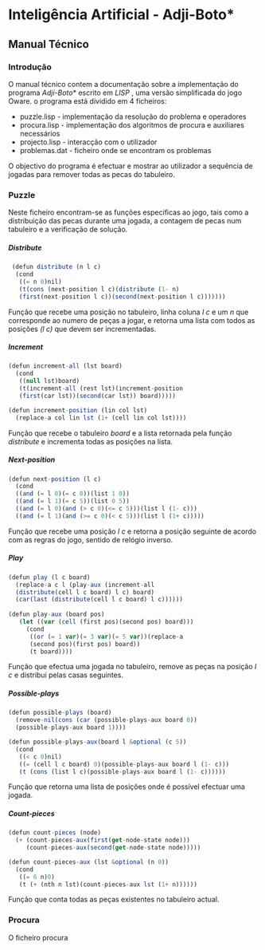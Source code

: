 # Inteligência Artificial - Adji-Boto*

## Manual Técnico

### Introdução

O manual técnico contem a documentação sobre a implementação do programa *Adji-Boto** escrito em *LISP* , uma versão simplificada do jogo Oware.
o programa está dividido em 4 ficheiros:

 - puzzle.lisp - implementação da resolução do problema e operadores  
 - procura.lisp - implementação dos algoritmos de procura e auxiliares necessários
 - projecto.lisp - interacção com o utilizador
 - problemas.dat - ficheiro onde se encontram os problemas

O objectivo do programa é efectuar e mostrar ao utilizador a sequência de jogadas para remover todas as pecas do tabuleiro.

### Puzzle
Neste  ficheiro encontram-se as funções especificas ao jogo, tais como a distribuição das pecas durante uma jogada, a contagem de pecas num tabuleiro e a verificação de solução.

##### Distribute
``` javascript
 (defun distribute (n l c)
  (cond
   ((= n 0)nil)
   (t(cons (next-position l c)(distribute (1- n)
   (first(next-position l c))(second(next-position l c)))))))
```
Função que recebe uma posição no tabuleiro, linha coluna *l c* e um *n* que corresponde ao numero de peças a jogar, e retorna uma lista com todos as posições *(l c)* que devem ser incrementadas.

##### Increment
```javascript
(defun increment-all (lst board)
  (cond
   ((null lst)board)
   (t(increment-all (rest lst)(increment-position 
   (first(car lst))(second(car lst)) board)))))

(defun increment-position (lin col lst)
  (replace-a col lin lst (1+ (cell lin col lst))))
  ```

Função que recebe o tabuleiro *board* e a lista retornada pela função *distribute* e incrementa todas as posições na lista.

##### Next-position
```javascript
(defun next-position (l c)
  (cond
  ((and (= l 0)(= c 0))(list 1 0))
  ((and (= l 1)(= c 5))(list 0 5))
  ((and (= l 0)(and (> c 0)(<= c 5)))(list l (1- c)))
  ((and (= l 1)(and (>= c 0)(< c 5)))(list l (1+ c)))))
```
Função que recebe uma posição *l c* e retorna a posição seguinte de acordo com as regras do jogo, sentido de relógio inverso.

##### Play
```javascript
(defun play (l c board)
  (replace-a c l (play-aux (increment-all 
  (distribute(cell l c board) l c) board)
  (car(last (distribute(cell l c board) l c))))))
  
(defun play-aux (board pos)
   (let ((var (cell (first pos)(second pos) board)))
     (cond
      ((or (= 1 var)(= 3 var)(= 5 var))(replace-a 
      (second pos)(first pos) board))
      (t board))))
```
Função que efectua uma jogada no tabuleiro, remove as peças na posição *l c* e distribui pelas casas seguintes.

##### Possible-plays
```javascript
(defun possible-plays (board)
  (remove-nil(cons (car (possible-plays-aux board 0))
  (possible-plays-aux board 1))))

(defun possible-plays-aux(board l &optional (c 5))
  (cond
   ((< c 0)nil)
   ((= (cell l c board) 0)(possible-plays-aux board l (1- c)))
   (t (cons (list l c)(possible-plays-aux board l (1- c))))))
   ```
Função que retorna uma lista de posições onde é possível efectuar uma jogada.

##### Count-pieces
```javascript
(defun count-pieces (node)
  (+ (count-pieces-aux(first(get-node-state node)))
     (count-pieces-aux(second(get-node-state node)))))

(defun count-pieces-aux (lst &optional (n 0))
  (cond
   ((= 6 n)0)
   (t (+ (nth n lst)(count-pieces-aux lst (1+ n))))))
   ```

Função que conta todas as peças existentes no tabuleiro actual.

### Procura

O ficheiro procura


<!--stackedit_data:
eyJoaXN0b3J5IjpbOTE4MjEwMTUsLTY5NzIwMDEwNCwxMjA2Nj
U2MjEwLDMwNDk2Njg5OCwxNjMwMTg1MjM3XX0=
-->